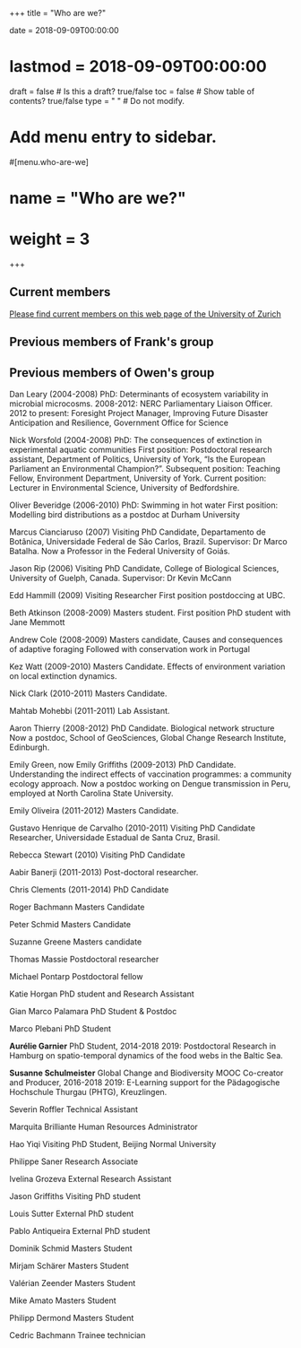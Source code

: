 +++
title = "Who are we?"

date = 2018-09-09T00:00:00
# lastmod = 2018-09-09T00:00:00

draft = false  # Is this a draft? true/false
toc = false  # Show table of contents? true/false
type = " "  # Do not modify.

# Add menu entry to sidebar.
#[menu.who-are-we]
#  name = "Who are we?"
#  weight = 3
+++

## Current members

[Please find current members on this web page of the University of Zurich](https://www.ieu.uzh.ch/en/research/ecology/extinction/member.html)

## Previous members of Frank's group



## Previous members of Owen's group

Dan Leary (2004-2008)
PhD: Determinants of ecosystem variability in microbial microcosms.
2008-2012: NERC Parliamentary Liaison Officer.
2012 to present: Foresight Project Manager, Improving Future Disaster Anticipation and Resilience, Government Office for Science

Nick Worsfold (2004-2008)
PhD: The consequences of extinction in experimental aquatic communities
First position: Postdoctoral research assistant, Department of Politics, University of York, “Is the European Parliament an Environmental Champion?”.
Subsequent position: Teaching Fellow, Environment Department, University of York.
Current position: Lecturer in Environmental Science, University of Bedfordshire.

Oliver Beveridge (2006-2010)
PhD: Swimming in hot water
First position: Modelling bird distributions as a postdoc at Durham University

Marcus Cianciaruso (2007)
Visiting PhD Candidate, Departamento de Botânica, Universidade Federal de São Carlos, Brazil.
Supervisor: Dr Marco Batalha.
Now a Professor in the Federal University of Goiás.

Jason Rip (2006)
Visiting PhD Candidate, College of Biological Sciences, University of Guelph, Canada.
Supervisor: Dr Kevin McCann

Edd Hammill (2009)
Visiting Researcher
First position postdoccing at UBC.

Beth Atkinson (2008-2009)
Masters student.
First position PhD student with Jane Memmott

Andrew Cole (2008-2009)
Masters candidate, Causes and consequences of adaptive foraging
Followed with conservation work in Portugal

Kez Watt (2009-2010)
Masters Candidate. Effects of environment variation on local extinction dynamics.

Nick Clark (2010-2011)
Masters Candidate.

Mahtab Mohebbi (2011-2011)
Lab Assistant.

Aaron Thierry (2008-2012)
PhD Candidate. Biological network structure
Now a postdoc, School of GeoSciences, Global Change Research Institute, Edinburgh.

Emily Green, now Emily Griffiths (2009-2013)
PhD Candidate. Understanding the indirect effects of vaccination programmes: a community ecology approach.
Now a postdoc working on Dengue transmission in Peru, employed at North Carolina State University.

Emily Oliveira (2011-2012)
Masters Candidate.

Gustavo Henrique de Carvalho (2010-2011)
Visiting PhD Candidate
Researcher, Universidade Estadual de Santa Cruz, Brasil.

Rebecca Stewart (2010)
Visiting PhD Candidate

Aabir Banerji (2011-2013)
Post-doctoral researcher.

Chris Clements (2011-2014)
PhD Candidate

Roger Bachmann
Masters Candidate

Peter Schmid
Masters Candidate

Suzanne Greene
Masters candidate

Thomas Massie
Postdoctoral researcher

Michael Pontarp
Postdoctoral fellow

Katie Horgan
PhD student and Research Assistant

Gian Marco Palamara
PhD Student & Postdoc

Marco Plebani
PhD Student

**Aurélie Garnier**
PhD Student, 2014-2018
2019: Postdoctoral Research in Hamburg on spatio-temporal dynamics of the food webs in the Baltic Sea.

**Susanne Schulmeister**
Global Change and Biodiversity MOOC Co-creator and Producer, 2016-2018
2019: E-Learning support for the Pädagogische Hochschule Thurgau (PHTG), Kreuzlingen.

Severin Roffler
Technical Assistant

Marquita Brilliante
Human Resources Administrator

Hao Yiqi
Visiting PhD Student, Beijing Normal University

Philippe Saner
Research Associate

Ivelina Grozeva
External Research Assistant

Jason Griffiths
Visiting PhD student

Louis Sutter
External PhD student

Pablo Antiqueira
External PhD student

Dominik Schmid
Masters Student

Mirjam Schärer
Masters Student

Valérian Zeender
Masters Student

Mike Amato
Masters Student

Philipp Dermond
Masters Student

Cedric Bachmann
Trainee technician


